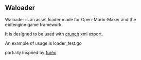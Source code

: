 Waloader
---

Waloader is an asset loader made for Open-Mario-Maker and the ebitengine game framework.

It is designed to be used with [crunch](https://github.com/redthing1/crunch) xml export.

An example of usage is loader_test.go

partially inspired by [furex](https://github.com/yohamta/furex/)
